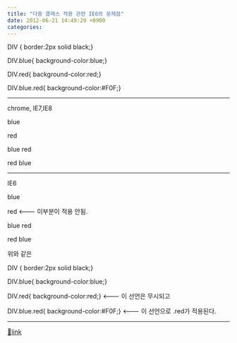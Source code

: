 ```yaml
---
title: "다중 클래스 적용 관련 IE6의 문제점"
date: 2012-06-21 14:49:29 +0900
categories: 
---
```

  

DIV { border:2px solid black;}

DIV.blue{ background-color:blue;}

DIV.red{ background-color:red;}

DIV.blue.red{ background-color:#F0F;}



  


- - - - - -

chrome, IE7,IE8

  
  


blue

red

blue red

red blue



  
  
  
- - - - - -



IE6

  


blue

red &lt;--- 이부분이 적용 안됨.

blue red

red blue



  


위와 같은

DIV { border:2px solid black;}

DIV.blue{ background-color:blue;}

DIV.red{ background-color:red;} &lt;--- 이 선언은 무시되고 

DIV.blue.red{ background-color:#F0F;} &lt;--- 이 선언으로 .red가 적용된다.



  


  ***
[🔗link](http://www.mins01.com/mh/tech/read/779)